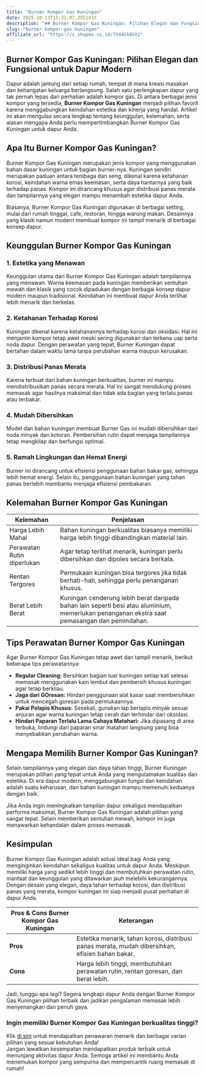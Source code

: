 ```yaml
---
title: "Burner Kompor Gas Kuningan"
date: 2025-10-13T15:31:07.355193Z
description: "## Burner Kompor Gas Kuningan: Pilihan Elegan dan Fungsional untuk Dapur Modern..."
slug: "burner-kompor-gas-kuningan"
affiliate_url: "https://s.shopee.co.id/7V44C68VX2"
---
```

## Burner Kompor Gas Kuningan: Pilihan Elegan dan Fungsional untuk Dapur Modern

Dapur adalah jantung dari setiap rumah, tempat di mana kreasi masakan dan kehangatan keluarga berlangsung. Salah satu perlengkapan dapur yang tak pernah lepas dari perhatian adalah kompor gas. Di antara berbagai jenis kompor yang tersedia, **Burner Kompor Gas Kuningan** menjadi pilihan favorit karena menggabungkan keindahan estetika dan kinerja yang handal. Artikel ini akan mengulas secara lengkap tentang keunggulan, kelemahan, serta alasan mengapa Anda perlu mempertimbangkan Burner Kompor Gas Kuningan untuk dapur Anda.

## Apa Itu Burner Kompor Gas Kuningan?

Burner Kompor Gas Kuningan merupakan jenis kompor yang menggunakan bahan dasar kuningan untuk bagian burner-nya. Kuningan sendiri merupakan paduan antara tembaga dan seng, dikenal karena ketahanan korosi, keindahan warna emas keemasan, serta daya hantarnya yang baik terhadap panas. Kompor ini dirancang khusus agar distribusi panas merata dan tampilannya yang elegan mampu menambah estetika dapur Anda.

Biasanya, Burner Kompor Gas Kuningan digunakan di berbagai setting, mulai dari rumah tinggal, cafe, restoran, hingga warung makan. Desainnya yang klasik namun modern membuat kompor ini tampil menarik di berbagai konsep dapur.

## Keunggulan Burner Kompor Gas Kuningan

### 1. Estetika yang Menawan

Keunggulan utama dari Burner Kompor Gas Kuningan adalah tampilannya yang menawan. Warna keemasan pada kuningan memberikan sentuhan mewah dan klasik yang cocok dipadukan dengan berbagai konsep dapur modern maupun tradisional. Keindahan ini membuat dapur Anda terlihat lebih menarik dan berkelas.

### 2. Ketahanan Terhadap Korosi

Kuningan dikenal karena ketahanannya terhadap korosi dan oksidasi. Hal ini menjamin kompor tetap awet meski sering digunakan dan terkena uap serta noda dapur. Dengan perawatan yang tepat, Burner Kuningan dapat bertahan dalam waktu lama tanpa perubahan warna maupun kerusakan.

### 3. Distribusi Panas Merata

Karena terbuat dari bahan kuningan berkualitas, burner ini mampu mendistribusikan panas secara merata. Hal ini sangat mendukung proses memasak agar hasilnya maksimal dan tidak ada bagian yang terlalu panas atau terbakar.

### 4. Mudah Dibersihkan

Model dan bahan kuningan membuat Burner Gas ini mudah dibersihkan dari noda minyak dan kotoran. Pembersihan rutin dapat menjaga tampilannya tetap mengkilap dan berfungsi optimal.

### 5. Ramah Lingkungan dan Hemat Energi

Burner ini dirancang untuk efisiensi penggunaan bahan bakar gas, sehingga lebih hemat energi. Selain itu, penggunaan bahan kuningan yang tahan panas berlebih membantu menjaga efisiensi pembakaran.

## Kelemahan Burner Kompor Gas Kuningan

| Kelemahan                     | Penjelasan                                              |
|------------------------------|----------------------------------------------------------|
| Harga Lebih Mahal           | Bahan kuningan berkualitas biasanya memiliki harga lebih tinggi dibandingkan material lain. |
| Perawatan Rutin diperlukan    | Agar tetap terlihat menarik, kuningan perlu dibersihkan dan dipoles secara berkala. |
| Rentan Tergores               | Permukaan kuningan bisa tergores jika tidak berhati-hati, sehingga perlu penanganan khusus. |
| Berat Lebih Berat             | Kuningan cenderung lebih berat daripada bahan lain seperti besi atau aluminium, memerlukan penanganan ekstra saat pemasangan dan pemindahan. |

## Tips Perawatan Burner Kompor Gas Kuningan

Agar Burner Kompor Gas Kuningan tetap awet dan tampil menarik, berikut beberapa tips perawatannya:

- **Regular Cleaning:** Bersihkan bagian luar kuningan setiap kali selesai memasak menggunakan kain lembut dan pembersih khusus kuningan agar tetap berkilau.
- **Jaga dari GOresan:** Hindari penggunaan alat kasar saat membersihkan untuk mencegah goresan pada permukaannya.
- **Pakai Pelapis Khusus:** Sesekali, gunakan lap berlapis minyak sesuai anjuran agar warna kuningan tetap cerah dan terhindar dari oksidasi.
- **Hindari Paparan Terlalu Lama Cahaya Matahari:** Jika dipasang di area terbuka, lindungi dari paparan sinar matahari langsung yang bisa menyebabkan perubahan warna.

## Mengapa Memilih Burner Kompor Gas Kuningan?

Selain tampilannya yang elegan dan daya tahan tinggi, Burner Kuningan merupakan pilihan yang tepat untuk Anda yang mengutamakan kualitas dan estetika. Di era dapur modern, menggabungkan fungsi dan keindahan adalah suatu keharusan, dan bahan kuningan mampu memenuhi keduanya dengan baik.

Jika Anda ingin meningkatkan tampilan dapur sekaligus mendapatkan performa maksimal, Burner Kompor Gas Kuningan adalah pilihan yang sangat tepat. Selain memberikan sentuhan mewah, kompor ini juga menawarkan kehandalan dalam proses memasak.

## Kesimpulan

Burner Kompor Gas Kuningan adalah solusi ideal bagi Anda yang menginginkan keindahan sekaligus kualitas untuk dapur Anda. Meskipun memiliki harga yang sedikit lebih tinggi dan membutuhkan perawatan rutin, manfaat dan keunggulan yang ditawarkan jauh melebihi kekurangannya. Dengan desain yang elegan, daya tahan terhadap korosi, dan distribusi panas yang merata, kompor kuningan ini siap menjadi pusat perhatian di dapur Anda.

| **Pros & Cons Burner Kompor Gas Kuningan** | **Keterangan** |
|--------------------------------------------|----------------|
| **Pros**                                 | Estetika menarik, tahan korosi, distribusi panas merata, mudah dibersihkan, efisien bahan bakar. |
| **Cons**                                 | Harga lebih tinggi, membutuhkan perawatan rutin, rentan goresan, dan berat lebih. |

Jadi, tunggu apa lagi? Segera lengkapi dapur Anda dengan Burner Kompor Gas Kuningan pilihan terbaik dan jadikan pengalaman memasak lebih menyenangkan dan penuh gaya.

### Ingin memiliki Burner Kompor Gas Kuningan berkualitas tinggi?  
Klik [di sini](https://s.shopee.co.id/7V44C68VX2) untuk mendapatkan penawaran menarik dan berbagai varian pilihan yang sesuai kebutuhan Anda!  
Jangan lewatkan kesempatan mendapatkan produk terbaik untuk menunjang aktivitas dapur Anda. Semoga artikel ini membantu Anda menemukan kompor yang sempurna dan mempercantik ruang memasak di rumah!